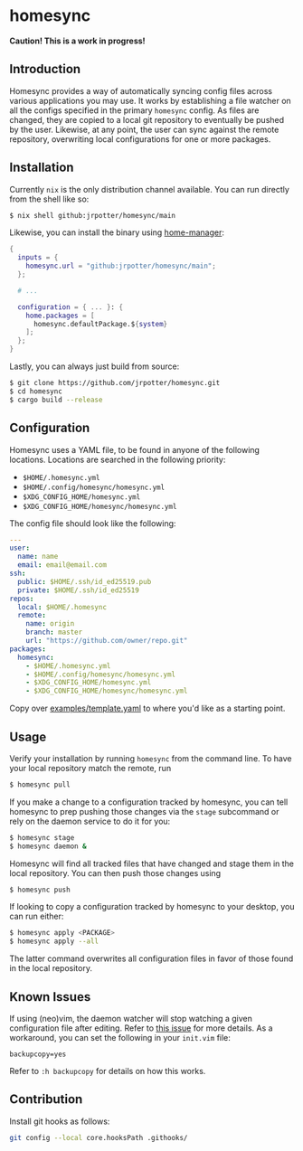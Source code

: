 # homesync

**Caution! This is a work in progress!**

## Introduction

Homesync provides a way of automatically syncing config files across various
applications you may use. It works by establishing a file watcher on all the
configs specified in the primary `homesync` config. As files are changed, they
are copied to a local git repository to eventually be pushed by the user.
Likewise, at any point, the user can sync against the remote repository,
overwriting local configurations for one or more packages.

## Installation

Currently `nix` is the only distribution channel available. You can run directly
from the shell like so:

```bash
$ nix shell github:jrpotter/homesync/main
```

Likewise, you can install the binary using [home-manager](https://github.com/nix-community/home-manager):

```nix
{
  inputs = {
    homesync.url = "github:jrpotter/homesync/main";
  };

  # ...

  configuration = { ... }: {
    home.packages = [
      homesync.defaultPackage.${system}
    ];
  };
}
```

Lastly, you can always just build from source:

```bash
$ git clone https://github.com/jrpotter/homesync.git
$ cd homesync
$ cargo build --release
```

## Configuration

Homesync uses a YAML file, to be found in anyone of the following locations.
Locations are searched in the following priority:

- `$HOME/.homesync.yml`
- `$HOME/.config/homesync/homesync.yml`
- `$XDG_CONFIG_HOME/homesync.yml`
- `$XDG_CONFIG_HOME/homesync/homesync.yml`

The config file should look like the following:

```yaml
---
user:
  name: name
  email: email@email.com
ssh:
  public: $HOME/.ssh/id_ed25519.pub
  private: $HOME/.ssh/id_ed25519
repos:
  local: $HOME/.homesync
  remote:
    name: origin
    branch: master
    url: "https://github.com/owner/repo.git"
packages:
  homesync:
    - $HOME/.homesync.yml
    - $HOME/.config/homesync/homesync.yml
    - $XDG_CONFIG_HOME/homesync.yml
    - $XDG_CONFIG_HOME/homesync/homesync.yml
```

Copy over [examples/template.yaml](https://github.com/jrpotter/homesync/blob/main/examples/template.yaml)
to where you'd like as a starting point.

## Usage

Verify your installation by running `homesync` from the command line. To have
your local repository match the remote, run

```bash
$ homesync pull
```

If you make a change to a configuration tracked by homesync, you can tell
homesync to prep pushing those changes via the `stage` subcommand or rely on
the daemon service to do it for you:

```bash
$ homesync stage
$ homesync daemon &
```

Homesync will find all tracked files that have changed and stage them in the
local repository. You can then push those changes using

```bash
$ homesync push
```

If looking to copy a configuration tracked by homesync to your desktop, you
can run either:

```bash
$ homesync apply <PACKAGE>
$ homesync apply --all
```

The latter command overwrites all configuration files in favor of those found in
the local repository.

## Known Issues

If using (neo)vim, the daemon watcher will stop watching a given configuration
file after editing. Refer to [this issue](https://github.com/notify-rs/notify/issues/247)
for more details. As a workaround, you can set the following in your `init.vim`
file:

```vimscript
backupcopy=yes
```

Refer to `:h backupcopy` for details on how this works.

## Contribution

Install git hooks as follows:

```bash
git config --local core.hooksPath .githooks/
```

